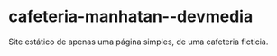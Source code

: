 # cafeteria-manhatan--devmedia
 Site estático de apenas uma página simples, de uma cafeteria ficticia.
